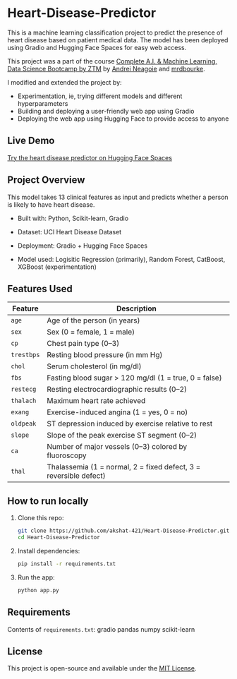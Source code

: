 # Heart-Disease-Predictor
This is a machine learning classification project to predict the presence of heart disease based on patient medical data. The model has been deployed using Gradio and Hugging Face Spaces for easy web access.

This project was a part of the course [Complete A.I. & Machine Learning, Data Science Bootcamp by ZTM](https://www.udemy.com/course/complete-machine-learning-and-data-science-zero-to-mastery/?couponCode=CP130525) by [Andrei Neagoie](https://github.com/aneagoie) and [mrdbourke](https://github.com/mrdbourke).

I modified and extended the project by:
* Experimentation, ie, trying different models and different hyperparameters
* Building and deploying a user-friendly web app using Gradio
* Deploying the web app using Hugging Face to provide access to anyone

## Live Demo
[Try the heart disease predictor on Hugging Face Spaces](https://huggingface.co/spaces/akshat421/Heart-Disease-Predictor)

## Project Overview
This model takes 13 clinical features as input and predicts whether a person is likely to have heart disease.

* Built with: Python, Scikit-learn, Gradio

* Dataset: UCI Heart Disease Dataset

* Deployment: Gradio + Hugging Face Spaces

* Model used: Logisitic Regression (primarily), Random Forest, CatBoost, XGBoost (experimentation)

## Features Used

| Feature        | Description                                                                 |
|----------------|-----------------------------------------------------------------------------|
| `age`          | Age of the person (in years)                                                |
| `sex`          | Sex (0 = female, 1 = male)                                                  |
| `cp`           | Chest pain type (0–3)                                                       |
| `trestbps`     | Resting blood pressure (in mm Hg)                                           |
| `chol`         | Serum cholesterol (in mg/dl)                                                |
| `fbs`          | Fasting blood sugar > 120 mg/dl (1 = true, 0 = false)                       |
| `restecg`      | Resting electrocardiographic results (0–2)                                  |
| `thalach`      | Maximum heart rate achieved                                                 |
| `exang`        | Exercise-induced angina (1 = yes, 0 = no)                                   |
| `oldpeak`      | ST depression induced by exercise relative to rest                          |
| `slope`        | Slope of the peak exercise ST segment (0–2)                                 |
| `ca`           | Number of major vessels (0–3) colored by fluoroscopy                        |
| `thal`         | Thalassemia (1 = normal, 2 = fixed defect, 3 = reversible defect)            |

## How to run locally
1. Clone this repo:
    ```bash
    git clone https://github.com/akshat-421/Heart-Disease-Predictor.git
    cd Heart-Disease-Predictor
    ```

2. Install dependencies:
    ```bash
    pip install -r requirements.txt
    ```

3. Run the app:
    ```bash
    python app.py
    ```
## Requirements
Contents of `requirements.txt`:
gradio
pandas
numpy
scikit-learn

## License
This project is open-source and available under the [MIT License](LICENSE).

